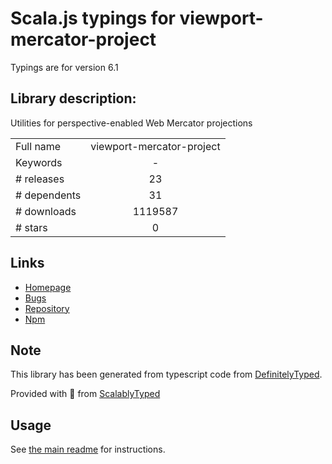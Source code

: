 
# Scala.js typings for viewport-mercator-project

Typings are for version 6.1

## Library description:
Utilities for perspective-enabled Web Mercator projections

|                    |                 |
| ------------------ | :-------------: |
| Full name          | viewport-mercator-project |
| Keywords           | - |
| # releases         | 23 |
| # dependents       | 31 |
| # downloads        | 1119587 |
| # stars            | 0 |

## Links
- [Homepage](https://github.com/uber-common/viewport-mercator-project#readme)
- [Bugs](https://github.com/uber-common/viewport-mercator-project/issues)
- [Repository](https://github.com/uber-common/viewport-mercator-project)
- [Npm](https://www.npmjs.com/package/viewport-mercator-project)
    


## Note
This library has been generated from typescript code from [DefinitelyTyped](https://definitelytyped.org).

Provided with :purple_heart: from [ScalablyTyped](https://github.com/oyvindberg/ScalablyTyped)

## Usage
See [the main readme](../../readme.md) for instructions.


